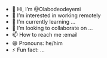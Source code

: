 - 👋 Hi, I’m @Olabodeodeyemi
- 👀 I’m interested in working remotely 
- 🌱 I’m currently learning ...
- 💞️ I’m looking to collaborate on ...
- 📫 How to reach me :email
- 😄 Pronouns: he/him 
- ⚡ Fun fact: ...

<!---
Olabodeodeyemi/Olabodeodeyemi is a ✨ special ✨ repository because its `README.md` (this file) appears on your GitHub profile.
You can click the Preview link to take a look at your changes.
--->
